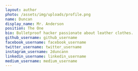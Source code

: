 ```yaml
---
layout: author
photo: /assets/img/uploads/profile.png
name: Duncan
display_name: Mr. Anderson
position: The One
bio: Bulletproof hacker passionate about leather clothes.
github_username: github_username
facebook_username: facebook_username
twitter_username: twitter_username
instagram_username: 2duncann
linkedin_username: linkedin_username
medium_username: medium_username
---
```

